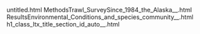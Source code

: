 untitled.html
MethodsTrawl_SurveySince_1984_the_Alaska__.html
ResultsEnvironmental_Conditions_and_species_community__.html
h1_class_ltx_title_section_id_auto__.html
